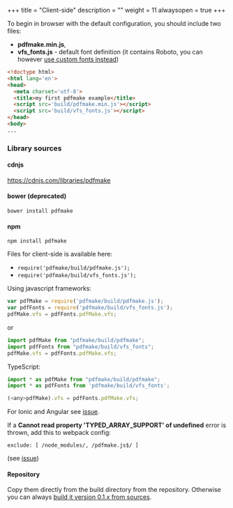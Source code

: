+++
title = "Client-side"
description = ""
weight = 11
alwaysopen = true
+++

To begin in browser with the default configuration, you should include two files:

* **pdfmake.min.js**,
* **vfs_fonts.js** - default font definition (it contains Roboto, you can however [use custom fonts instead](/docs/fonts/custom-fonts-client-side/))

```html
<!doctype html>
<html lang='en'>
<head>
  <meta charset='utf-8'>
  <title>my first pdfmake example</title>
  <script src='build/pdfmake.min.js'></script>
  <script src='build/vfs_fonts.js'></script>
</head>
<body>
...
```

### Library sources

#### cdnjs

https://cdnjs.com/libraries/pdfmake

#### bower (deprecated)

```
bower install pdfmake
```

#### npm

```
npm install pdfmake
```

Files for client-side is available here:

* `require('pdfmake/build/pdfmake.js');`
* `require('pdfmake/build/vfs_fonts.js');`

Using javascript frameworks:

```js
var pdfMake = require('pdfmake/build/pdfmake.js');
var pdfFonts = require('pdfmake/build/vfs_fonts.js');
pdfMake.vfs = pdfFonts.pdfMake.vfs;
```

or

```js
import pdfMake from "pdfmake/build/pdfmake";
import pdfFonts from "pdfmake/build/vfs_fonts";
pdfMake.vfs = pdfFonts.pdfMake.vfs;
```

TypeScript:

```js
import * as pdfMake from "pdfmake/build/pdfmake";
import * as pdfFonts from 'pdfmake/build/vfs_fonts';

(<any>pdfMake).vfs = pdfFonts.pdfMake.vfs;
```

For Ionic and Angular see [issue](https://github.com/bpampuch/pdfmake/issues/1030).

If a **Cannot read property 'TYPED_ARRAY_SUPPORT' of undefined** error is thrown, add this to webpack config:
```
exclude: [ /node_modules/, /pdfmake.js$/ ]
```
(see [issue](https://github.com/bpampuch/pdfmake/issues/1100#issuecomment-336728521))


#### Repository

Copy them directly from the build directory from the repository. Otherwise you can always [build it version 0.1.x from sources](https://github.com/bpampuch/pdfmake/tree/0.1#building-from-sources-version-01x).
